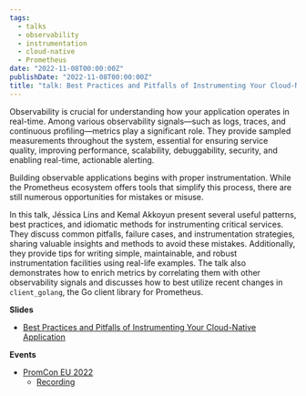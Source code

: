 ```yaml
---
tags:
  - talks
  - observability
  - instrumentation
  - cloud-native
  - Prometheus
date: "2022-11-08T00:00:00Z"
publishDate: "2022-11-08T00:00:00Z"
title: "talk: Best Practices and Pitfalls of Instrumenting Your Cloud-Native Application"
---
```


Observability is crucial for understanding how your application operates in real-time. Among various observability signals—such as logs, traces, and continuous profiling—metrics play a significant role. They provide sampled measurements throughout the system, essential for ensuring service quality, improving performance, scalability, debuggability, security, and enabling real-time, actionable alerting.

Building observable applications begins with proper instrumentation. While the Prometheus ecosystem offers tools that simplify this process, there are still numerous opportunities for mistakes or misuse.

In this talk, Jéssica Lins and Kemal Akkoyun present several useful patterns, best practices, and idiomatic methods for instrumenting critical services. They discuss common pitfalls, failure cases, and instrumentation strategies, sharing valuable insights and methods to avoid these mistakes. Additionally, they provide tips for writing simple, maintainable, and robust instrumentation facilities using real-life examples. The talk also demonstrates how to enrich metrics by correlating them with other observability signals and discusses how to best utilize recent changes in `client_golang`, the Go client library for Prometheus.


**Slides**
* [Best Practices and Pitfalls of Instrumenting Your Cloud-Native Application](https://docs.google.com/presentation/d/1uRyWxPGTTfn9_UnX4sWyUd5Lcf7MKg-qvi3hajFtLZI/edit?usp=sharing)

**Events**
* [PromCon EU 2022](https://promcon.io/2022-munich/talks/best-practices-and-pitfalls-of-i/)
    * [Recording](https://www.youtube.com/watch?v=B6Ds2myOIRc)
